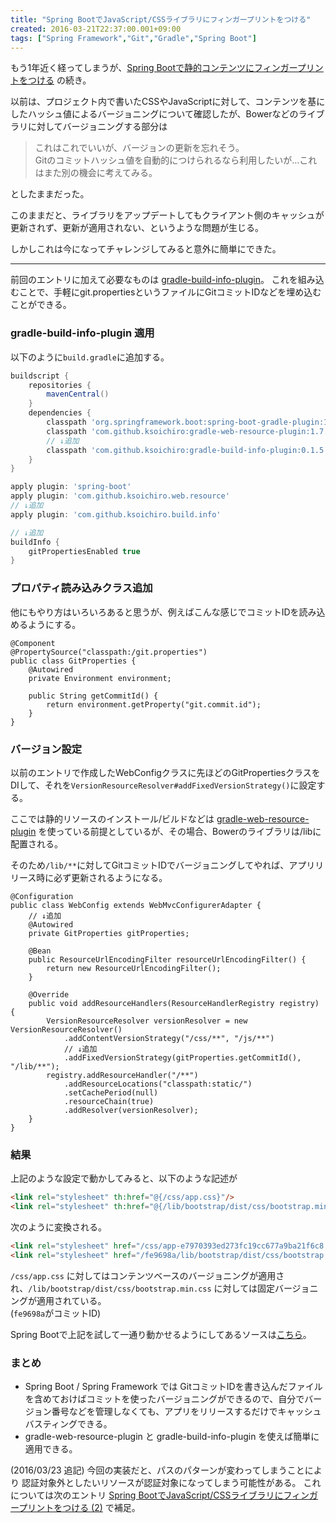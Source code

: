 ```yaml
---
title: "Spring BootでJavaScript/CSSライブラリにフィンガープリントをつける"
created: 2016-03-21T22:37:00.001+09:00
tags: ["Spring Framework","Git","Gradle","Spring Boot"]
---
```

もう1年近く経ってしまうが、[Spring Bootで静的コンテンツにフィンガープリントをつける](http://ksoichiro.blogspot.jp/2015/04/spring-boot_14.html) の続き。

以前は、プロジェクト内で書いたCSSやJavaScriptに対して、コンテンツを基にしたハッシュ値によるバージョニングについて確認したが、Bowerなどのライブラリに対してバージョニングする部分は

> これはこれでいいが、バージョンの更新を忘れそう。   
> Gitのコミットハッシュ値を自動的につけられるなら利用したいが…これはまた別の機会に考えてみる。

としたままだった。  

このままだと、ライブラリをアップデートしてもクライアント側のキャッシュが更新されず、更新が適用されない、というような問題が生じる。

しかしこれは今になってチャレンジしてみると意外に簡単にできた。
<!--more-->

---

前回のエントリに加えて必要なものは [gradle-build-info-plugin](https://github.com/ksoichiro/gradle-build-info-plugin)。
これを組み込むことで、手軽にgit.propertiesというファイルにGitコミットIDなどを埋め込むことができる。

### gradle-build-info-plugin 適用

以下のように`build.gradle`に追加する。

```groovy
buildscript {
    repositories {
        mavenCentral()
    }
    dependencies {
        classpath 'org.springframework.boot:spring-boot-gradle-plugin:1.3.3.RELEASE'
        classpath 'com.github.ksoichiro:gradle-web-resource-plugin:1.7.0'
        // ↓追加
        classpath 'com.github.ksoichiro:gradle-build-info-plugin:0.1.5'
    }
}

apply plugin: 'spring-boot'
apply plugin: 'com.github.ksoichiro.web.resource'
// ↓追加
apply plugin: 'com.github.ksoichiro.build.info'

// ↓追加
buildInfo {
    gitPropertiesEnabled true
}
```

### プロパティ読み込みクラス追加

他にもやり方はいろいろあると思うが、例えばこんな感じでコミットIDを読み込めるようにする。

```
@Component
@PropertySource("classpath:/git.properties")
public class GitProperties {
    @Autowired
    private Environment environment;

    public String getCommitId() {
        return environment.getProperty("git.commit.id");
    }
}
```

### バージョン設定

以前のエントリで作成したWebConfigクラスに先ほどのGitPropertiesクラスをDIして、それを`VersionResourceResolver#addFixedVersionStrategy()`に設定する。

ここでは静的リソースのインストール/ビルドなどは [gradle-web-resource-plugin](https://github.com/ksoichiro/gradle-web-resource-plugin) を使っている前提としているが、その場合、Bowerのライブラリは/libに配置される。

そのため`/lib/**`に対してGitコミットIDでバージョニングしてやれば、アプリリリース時に必ず更新されるようになる。

```
@Configuration
public class WebConfig extends WebMvcConfigurerAdapter {
    // ↓追加
    @Autowired
    private GitProperties gitProperties;

    @Bean
    public ResourceUrlEncodingFilter resourceUrlEncodingFilter() {
        return new ResourceUrlEncodingFilter();
    }

    @Override
    public void addResourceHandlers(ResourceHandlerRegistry registry) {
        VersionResourceResolver versionResolver = new VersionResourceResolver()
            .addContentVersionStrategy("/css/**", "/js/**")
            // ↓追加
            .addFixedVersionStrategy(gitProperties.getCommitId(), "/lib/**");
        registry.addResourceHandler("/**")
            .addResourceLocations("classpath:static/")
            .setCachePeriod(null)
            .resourceChain(true)
            .addResolver(versionResolver);
    }
}
```

### 結果

上記のような設定で動かしてみると、以下のような記述が

```html
<link rel="stylesheet" th:href="@{/css/app.css}"/>
<link rel="stylesheet" th:href="@{/lib/bootstrap/dist/css/bootstrap.min.css}"/>
```

次のように変換される。

```html
<link rel="stylesheet" href="/css/app-e7970393ed273fc19cc677a9ba21f6c8.css" />
<link rel="stylesheet" href="/fe9698a/lib/bootstrap/dist/css/bootstrap.min.css" />
```

`/css/app.css` に対してはコンテンツベースのバージョニングが適用され、`/lib/bootstrap/dist/css/bootstrap.min.css` に対しては固定バージョニングが適用されている。  
(`fe9698a`がコミットID)

Spring Bootで上記を試して一通り動かせるようにしてあるソースは[こちら](https://github.com/ksoichiro/spring-boot-practice/tree/9b726ab3ef30ea61720a5c32e3160ecea457cddd/20160321-fixed-version)。

### まとめ

- Spring Boot / Spring Framework では GitコミットIDを書き込んだファイルを含めておけばコミットを使ったバージョニングができるので、自分でバージョン番号などを管理しなくても、アプリをリリースするだけでキャッシュバスティングできる。
- gradle-web-resource-plugin と gradle-build-info-plugin を使えば簡単に適用できる。

(2016/03/23 追記)
今回の実装だと、パスのパターンが変わってしまうことにより
認証対象外としたいリソースが認証対象になってしまう可能性がある。
これについては次のエントリ [Spring BootでJavaScript/CSSライブラリにフィンガープリントをつける (2)](http://ksoichiro.blogspot.com/2016/03/spring-bootjavascriptcss-2.html) で補足。
